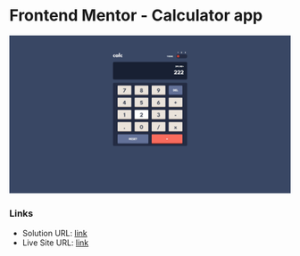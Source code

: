 # Frontend Mentor - Calculator app

![Design preview for the Calculator app coding challenge](./images/screenshot.jpg)

### Links

- Solution URL: [link](https://github.com/13NOONE37/Launch-countdown-timer)
- Live Site URL: [link](https://13noone37.github.io/Launch-countdown-timer/)
